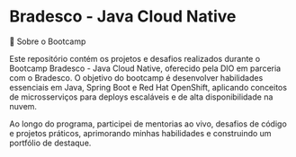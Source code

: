 # Bradesco - Java Cloud Native



🚀 Sobre o Bootcamp

Este repositório contém os projetos e desafios realizados durante o Bootcamp Bradesco - Java Cloud Native, oferecido pela DIO em parceria com o Bradesco. O objetivo do bootcamp é desenvolver habilidades essenciais em Java, Spring Boot e Red Hat OpenShift, aplicando conceitos de microsserviços para deploys escaláveis e de alta disponibilidade na nuvem.

Ao longo do programa, participei de mentorias ao vivo, desafios de código e projetos práticos, aprimorando minhas habilidades e construindo um portfólio de destaque.

